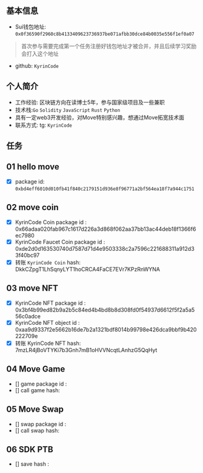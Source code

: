 ## 基本信息
- Sui钱包地址: `0x0f36590f2960c8b4133409623736937be071afbb30dce84b0035e556f1ef0a07`
> 首次参与需要完成第一个任务注册好钱包地址才被合并，并且后续学习奖励会打入这个地址
- github: `KyrinCode`

## 个人简介
- 工作经验: 区块链方向在读博士5年，参与国家级项目及一些兼职
- 技术栈:`Go` `Solidity` `JavaScript` `Rust` `Python`
- 具有一定web3开发经验，对Move特别感兴趣，想通过Move拓宽技术面
- 联系方式: tg: `KyrinCode` 

## 任务

##   01 hello move  
- [x] package id: `0xbd4eff6010d010fb41f840c2179151d936e8f96771a2bf564ea18f7a944c1751`

##   02 move coin
- [x] KyrinCode Coin package id : 0x66adaa020fab967c1617d226a3d868f062aa37bb13ac44deb18f1366f6ec7980
- [x] KyrinCode Faucet Coin package id : 0xde2d0d163530740d7587d71d4e9503338c2a7596c221688311a912d33f40bc97
- [x] 转账 `KyrinCode Coin` hash: DkkCZpgT1LhSqnyLYT1hoCRCA4FaCE7EVr7KPzRnWYNA

##   03 move NFT
- [x] KyrinCode NFT package id : 0x3bf4b99ed82b9a2b5c84ed4b4bd8b8d308fd0f54937d6612f5f2a5a556c0adce
- [x] KyrinCode NFT object id : 0xaa9d9337f2e5662b16de7b2a1321bdf8014b99798e426dca9bbf9b420222709e
- [x] 转账 KyrinCode NFT  hash: 7mzLR4jBoVTYKi7b3Gnh7mB1oHVVNcqtLAnhzG5QqHyt

##   04 Move Game
- [] game package id :
- [] call game hash:

##   05 Move Swap
- [] swap package id :
- [] call swap hash:

##   06 SDK PTB
- [] save hash :
